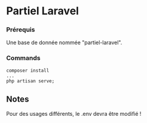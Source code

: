 # Partiel Laravel

### Prérequis
Une base de donnée nommée "partiel-laravel".

### Commands

```shell
composer install
...
php artisan serve;
```

## Notes
Pour des usages différents, le .env devra être modifié !
